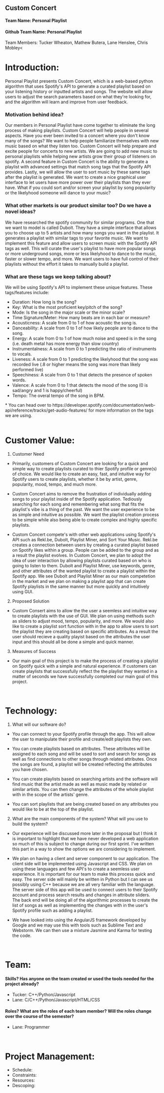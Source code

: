 <h2>Custom Concert</h2>
<h4>Team Name: Personal Playlist</h4>
<h4>Github Team Name: Personal Playlist</h4>
Team Members: Tucker Wheaton, Mathew Butera, Lane Henslee, Chris Mobley<

<h1>Introduction:</h1>

Personal Playlist presents Custom Concert, which is a web-based python algorithm that uses Spotify's API to generate a curated playlist based on your listening history or inputted artists and songs. The website will allow users to adjust the search parameters based on what they're looking for, and the algorithm will learn and improve from user feedback.

<h3>Motivation behind idea?</h3> 
Our members in Personal Playlist have come together to eliminate the long process of making playlists. Custom Concert will help people in several aspects. Have you ever been invited to a concert where you don't know many of the songs? We want to help people familiarize themselves with new music based on what they listen too. Custom Concert will help prepare and excite people for concerts to new artists. We are going to add new music to personal playlists while helping new artists grow their group of listeners on spotify. A second feature in Custom Concert is the ability to generate a playlist with advanced settings that match song tags that the Spotify API provides. Lastly, we will allow the user to sort music by these same tags after the playlist is generated. We want to create a nice graphical user interface to let users have more power over their playlists than they ever have. What if you could sort and/or screen your playlist by song popularity or the likelyhood someone will dance to your music?

<h3>What other markets is our product similar too? Do we have a novel ideas?</h3>
We have researched the spotify community for similar programs. One that we want to model is called Dubolt. They have a simple interface that allows you to choose up to 5 artists and how many songs you want in the playlist. It generates a playlist with similar tags to your favorite music. We want to implement this feature and allow users to screen music with the Spotify API tags as well. This will curate the user's playlist to have more popular songs or more underground songs, more or less likelyhood to dance to the music, faster or slower tempo, and more. We want users to have full control of their playlists without the effort it takes to manually build a playlist.

<h3>What are these tags we keep talking about?</h3>
We will be using Spotify's API to implement these unique features. These tags/features include:
<ul>
  <li>Duration: How long is the song?</li>
  <li>Key: What is the most proficient key/pitch of the song?</li>
  <li>Mode: Is the song in the major scale or the minor scale?</li>
  <li>Time Signature/Meter: How many beats are in each bar or measure?</li>
  <li>Acousticness: A scale from 0 to 1 of how acoustic the song is.</li>
  <li>Danceability: A scale from 0 to 1 of how likely people are to dance to the song.</li>
  <li>Energy: A scale from 0 to 1 of how much noise and speed is in the song (i.e. death metal has more energy than slow country)</li>
  <li>Instrumentalness: A scale from 0 to 1 predicting the ratio of instruments to vocals.</li>
  <li>Liveness: A scale from 0 to 1 predicting the likelyhood that the song was recorded live (.8 or higher means the song was more than likely performed live)</li>
  <li>Speechiness: A scale from 0 to 1 that detects the presence of spoken words.
  <li>Valence: A scale from 0 to 1 that detects the mood of the song (0 is sad/angry and 1 is happy/cheerful)</li>
  <li>Tempo: The overal tempo of the song in BPM.</li>
</ul>
 * You can head over to https://developer.spotify.com/documentation/web-api/reference/tracks/get-audio-features/ for more information on the tags we are using.<br>
<br>
<h1>Customer Value:</h1>

1) Customer Need 

- Primarily, customers of Custom Concert are looking for a quick and simple way to create playlists curated to thier Spotify profile or genre(s) of choice. We would like to create an easy, fast, and intuitive way for Spotify users to create playlists, whether it be by artist, genre, popularity, mood, tempo, and much more.

- Custom Concert aims to remove the frustration of individually adding songs to your playlist inside of the Spotify application. Tediously searching for each song and remembering what song that fits the playlist's vibe is a thing of the past. We want the user experience to be as simple and intuitive as possible. We want the playlist creation process to be simple while also being able to create complex and highly specific playlists.

- Custom Concert compete's with other web applications using Spotify's API such as Rekl.be, Dubolt, Playlist Miner, and Sort Your Music. Rekl.be creates a connection between users by creating a curated playlist based on Spotify likes within a group. People can be added to the group and as a result the playlist evolves. In Custom Concert, we plan to adopt the idea of user interaction by allowing playlists curated based on who is going to listen to them. Dubolt and Playlist Miner, use keywords, genre, and other attributes of the wanted playlist to create a playlist within the Spotify app. We see Dubolt and Playlist Miner as our main competetion in the market and we plan on making a playlist app that can create Spotify playlists in the same manner but more quickly and intuitively using GUI.

2) Proposed Solution

- Custom Consert aims to allow the the user a seemless and intuitive way to create playlists with the use of GUI. We plan on using methods such as sliders to adjust mood, tempo, popularity, and more. We would also like to create a playlist sort function with in the app to allow users to sort the playlist they are creating based on specific attributes. As a result the user should recieve a quality playist based on the attributes the user input and this should all be done a simple and quick manner. 

3) Measures of Success

- Our main goal of this project is to make the process of creating a playlist on Spotify quick with a simple and natural experience. If customers can create playlists that successfully reflect the the playlist they wanted in a matter of seconds we have successfully completed our main goal of this project.

<br>
<h1>Technology:</h1>

1) What will our software do?

- You can connect to your Spotify profile through the app. This will allow the user to manipulate their profile and create/edit playlists they own. 

- You can create playlists based on attributes. These attributes will be assigned to each song and will be used to sort and search for songs as well as find connections to other songs through related attributes. Once the songs are found, a playlist will be created reflecting the attributes you have chosen. 

- You can create playlists based on searching artists and the software will find music that the artist made as well as music made by related or similar artists. You can then change the attributes of the whole playlist with in the scope of the artists' genre. 

- You can sort playlists that are being created based on any attributes you would like to be at the top of the playlist. 

2) What are the main components of the system? What will you use to build the system?

- Our experience will be discussed more later in the proposal but I think it is important to highlight that we have never developed a web application so much of this is subject to change during our first sprint. I've written this part in a way to show the options we are considering to implement. 

- We plan on having a client and server component to our application. The client side will be implemented using Javascript and CSS. We plan on using these languages and few API's to create a seemless user experience. It is important for our team to make this process quick and easy. The server side will mainly be written in Python but I can see us possibly using C++ because we are all very familiar with the language. The server side of this app will be used to connect users to their Spotify account and process search results and changes in attribute sliders. The back end will be doing all of the algorithmic processes to create the list of songs as well as implementing the changes with in the user's Spotify profile such as adding a playlist.

- We have looked into using the AngularJS framework developed by Google and we may use this with tools such as Sublime Text and Webstorm. We can then use a mixture Jasmine and Karma for testing the code.
<br>
<h1>Team:</h1>
<h4>Skills? Has anyone on the team created or used the tools needed for the project already?</h4>
<ul>
  <li>Tucker: C++/Python/Javascript</li>
  <li>Lane: C/C++/Python/Javascript/HTML/CSS</li>
</ul>
<h4>Roles? What are the roles of each team member? Will the roles change over the course of the semester?</h4>
<ul>  
  <li>Lane: Programmer</li>
</ul>
<br>        
<h1>Project Management:</h1> 
<ul>
  <li>Schedule: </li>
  <li>Constraints: </li>
  <li>Resources: </li>
  <li>Descoping: </li>
<ul>


